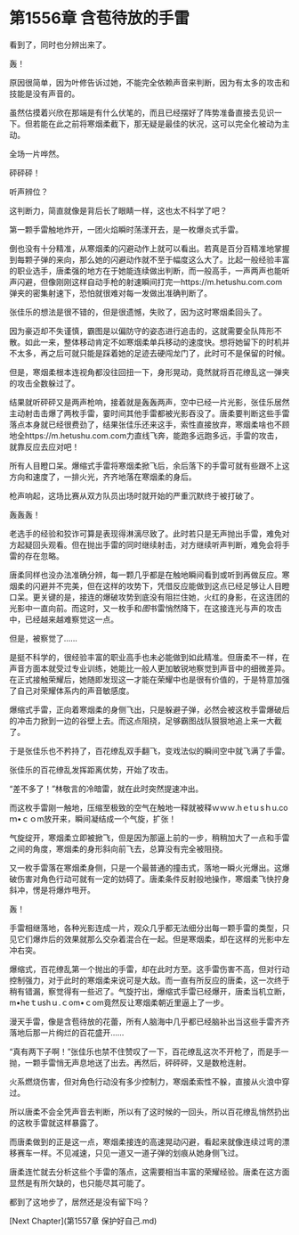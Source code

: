 # 第1556章 含苞待放的手雷

看到了，同时也分辨出来了。

轰！

原因很简单，因为叶修告诉过她，不能完全依赖声音来判断，因为有太多的攻击和技能是没有声音的。

虽然估摸着兴欣在那端是有什么伏笔的，而且已经摆好了阵势准备直接去见识一下。但若能在此之前将寒烟柔截下，那无疑是最佳的状况，这可以完全化被动为主动。

全场一片哗然。

砰砰砰！

听声辨位？

这判断力，简直就像是背后长了眼睛一样，这也太不科学了吧？

第一颗手雷触地炸开，一团火焰瞬时荡漾开去，是一枚爆炎式手雷。

倒也没有十分精准，从寒烟柔的闪避动作上就可以看出。若真是百分百精准地掌握到每颗子弹的来向，那么她的闪避动作就不至于幅度这么大了。比起一般经验丰富的职业选手，唐柔强的地方在于她能连续做出判断，而一般高手，一声两声也能听声闪避，但像刚刚这样自动手枪的射速瞬间打完一https://m.hetushu.com.com弹夹的密集射速下，恐怕就很难对每一发做出准确判断了。

张佳乐的想法是很不错的，但是很遗憾，失败了，因为这时寒烟柔回头了。

因为豪迈却不失谨慎，霸图是以偏防守的姿态进行追击的，这就需要全队阵形不散。如此一来，整体移动肯定不如寒烟柔单兵移动的速度快。想将她留下的时机并不太多，再之后可就只能是踩着她的足迹去硬闯龙门了，此时可不是保留的时候。

但是，寒烟柔根本连视角都没往回扭一下，身形晃动，竟然就将百花缭乱这一弹夹的攻击全数躲过了。

结果就听砰砰又是两声枪响，接着就是轰轰两声，空中已经一片光影，张佳乐居然主动射击击爆了两枚手雷，霎时间其他手雷都被光影吞没了。唐柔要判断这些手雷落点本身就已经很费劲了，结果张佳乐还来这手，索性直接放弃，寒烟柔啥也不顾地全https://m.hetushu.com.com力直线飞奔，能跑多远跑多远，手雷的攻击，就靠反应去应对吧！

所有人目瞪口呆。爆缩式手雷将寒烟柔掀飞后，余后落下的手雷可就有些跟不上这方向和速度了，一排火光，齐齐地落在寒烟柔的身后。

枪声响起，这场比赛从双方队员出场时就开始的严重沉默终于被打破了。

轰轰轰！

老选手的经验和狡诈可算是表现得淋漓尽致了。此时若只是无声抛出手雷，难免对方起疑回头观看。但在抛出手雷的同时继续射击，对方继续听声判断，难免会将手雷的存在忽略。

唐柔同样也没办法准确分辨，每一颗几乎都是在触地瞬间看到或听到再做反应。寒烟柔的闪避并不完美，但在这样的攻势下，凭借反应能做到这点已经足够让人目瞪口呆。更关键的是，接连的爆破攻势到底没有阻拦住她，火红的身影，在这连团的光影中一直向前。而这时，又一枚手和*图*书雷悄然降下，在这接连光与声的攻击中，已经越来越难察觉这一点。

但是，被察觉了……

是挺不科学的，很经验丰富的职业高手也未必能做到如此精准。但唐柔不一样，在声音方面本就受过专业训练，她能比一般人更加敏锐地察觉到声音中的细微差异。在正式接触荣耀后，她随即发现这一才能在荣耀中也是很有价值的，于是特意加强了自己对荣耀体系内的声音敏感度。

爆缩式手雷，正向着寒烟柔的身侧飞出，只是躲避子弹，必然会被这枚手雷爆破后的冲击力掀到一边的谷壁上去。而这点阻挠，足够霸图战队狠狠地追上来一大截了。

于是张佳乐也不矜持了，百花缭乱双手翻飞，变戏法似的瞬间空中就飞满了手雷。

张佳乐的百花缭乱发挥距离优势，开始了攻击。

“差不多了！”林敬言的冷暗雷，就在此时突然提速冲出。

而这枚手雷刚一触地，压缩至极致的空气在触地一释就被释ｗｗｗ.hｅtｕsｈu.coｍ•ｃｏm放开来，瞬间凝结成一个气旋，扩张！

气旋绽开，寒烟柔立即被掀飞，但是因为那逼上前的一步，稍稍加大了一点和手雷之间的角度，寒烟柔的身形斜向前飞去，总算没有完全被阻挠。

又一枚手雷落在寒烟柔身侧，只是一个最普通的撞击式，落地一瞬火光爆出。这爆破伤害对角色行动可就有一定的妨碍了。唐柔条件反射般地操作，寒烟柔飞快拧身斜冲，愣是将爆炸甩开。

轰！

手雷相继落地，各种光影连成一片，观众几乎都无法细分出每一颗手雷的类型，只见它们爆炸后的效果就那么交杂着混合在一起。但是寒烟柔，却在这样的光影中左冲右突。

爆缩式，百花缭乱第一个抛出的手雷，却在此时方至。这手雷伤害不高，但对行动控制强力，对于此时的寒烟柔来说可是大敌。而一直有所反应的唐柔，这一次终于稍有错漏，察觉得有一些迟了。气旋拧出，爆缩式手雷已经爆开，唐柔当机立断，m•heｔushｕ.ｃom•ｃom竟然反让寒烟柔朝近里逼上了一步。

漫天手雷，像是含苞待放的花蕾，所有人脑海中几乎都已经脑补出当这些手雷齐齐落地后那一片绚烂的百花盛开……

“真有两下子啊！”张佳乐也禁不住赞叹了一下，百花缭乱这次不开枪了，而是手一抛，一颗手雷悄无声息地送了出去。再然后，砰砰砰，又是数枪连射。

火系燃烧伤害，但对角色行动没有多少控制力，寒烟柔索性不躲，直接从火浪中穿过。

所以唐柔不会全凭声音去判断，所以有了这时候的一回头，所以百花缭乱悄然扔出的这枚手雷就这样暴露了。

而唐柔做到的正是这一点，寒烟柔接连的高速晃动闪避，看起来就像连续过弯的漂移赛车一样。不见减速，只见一道又一道子弹的划痕从她身侧飞过。

唐柔连忙就去分析这些个手雷的落点，这需要相当丰富的荣耀经验。唐柔在这方面显然是有所欠缺的，也只能尽其可能了。

都到了这地步了，居然还是没有留下吗？



[Next Chapter](第1557章 保护好自己.md)